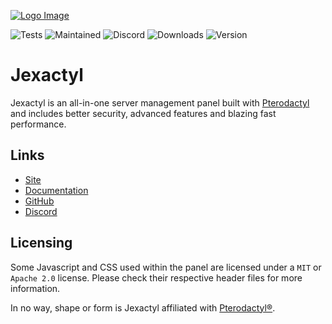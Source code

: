 [![Logo Image](https://cdn.discordapp.com/attachments/696713493168259106/935167710399201320/Jexactyl_textured.png)](https://jexactyl.com)

![Tests](https://img.shields.io/github/workflow/status/jexactyl/jexactyl/Build%20Panel?style=for-the-badge)
![Maintained](https://img.shields.io/maintenance/yes/2022?style=for-the-badge)
![Discord](https://img.shields.io/discord/922284031129825280?style=for-the-badge)
![Downloads](https://img.shields.io/github/downloads/jexactyl/jexactyl/total?style=for-the-badge)
![Version](https://img.shields.io/github/v/release/jexactyl/jexactyl?style=for-the-badge)

# Jexactyl
Jexactyl is an all-in-one server management panel
built with [Pterodactyl](https://pterodactyl.io) and includes
better security, advanced features and blazing fast performance.

## Links
* [Site](https://jexactyl.com)
* [Documentation](https://docs.jexactyl.com)
* [GitHub](https://github.com/jexactyl)
* [Discord](https://discord.gg/qttGR4Z5Pk)

## Licensing
Some Javascript and CSS used within the panel are licensed under a `MIT` or `Apache 2.0` license. Please check their
respective header files for more information.

In no way, shape or form is Jexactyl affiliated with [Pterodactyl®](https://pterdoactyl.io).
